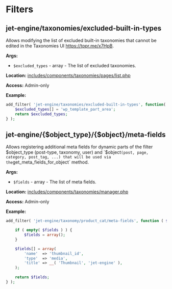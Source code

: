 # Filters

## jet-engine/taxonomies/excluded-built-in-types

Allows modifying the list of excluded built-in taxonomies that cannot be edited in the Taxonomies UI https://tppr.me/x7HpB. 

**Args:**
- `$excluded_types` - array - The list of excluded taxonomies.

**Location:**
[includes/components/taxonomies/pages/list.php](https://github.com/ZemezLab/jet-engine/blob/master/includes/components/taxonomies/pages/list.php)

**Access:**
Admin-only

**Example:**

```php
add_filter( 'jet-engine/taxonomies/excluded-built-in-types', function( $excluded_types ) {
    $excluded_types[] = 'wp_template_part_area';
    return $excluded_types;
} );
```

## jet-engine/{$object_type}/{$object}/meta-fields

Allows registering additional meta fields for dynamic parts of the filter $object_type (post-type, taxonomy, user) and `$object` (post, page, category, post_tag, ...) that will be used via the `get_meta_fields_for_object` method.

**Args:**
- `$fields` - array - The list of meta fields. 

**Location:**
[includes/components/taxonomies/manager.php](https://github.com/ZemezLab/jet-engine/blob/master/includes/components/taxonomies/manager.php)

**Access:**
Admin-only

**Example:**

```php
add_filter( 'jet-engine/taxonomy/product_cat/meta-fields', function ( $fields ) {

    if ( empty( $fields ) ) {
        $fields = array();
    }

    $fields[] = array(
        'name'  => 'thumbnail_id',
        'type'  => 'media',
        'title' => __( 'Thumbnail', 'jet-engine' ),
    );
    
    return $fields;
} );
```
